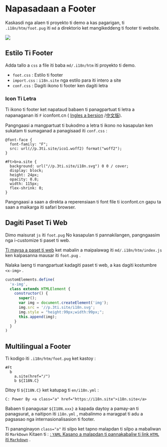 # Napasadaan a Footer

Kaskasdi nga alaen ti proyekto ti demo a kas pagarigan, ti `.i18n/htm/foot.pug` iti `md` a direktorio ket mangikeddeng ti footer ti website.

![](https://p.3ti.site/1721286077.avif)

## Estilo Ti Footer

Adda tallo a `css` a file iti baba `md/.i18n/htm` iti proyekto ti demo.

* `foot.css` : Estilo ti footer
* `import.css` : `i18n.site` nga estilo para iti intero a site
* `conf.css` : Dagiti ikono ti footer ken dagiti letra

### Icon Ti Letra

Ti ikono ti footer ket napataud babaen ti panagpartuat ti letra a napanaganan iti `F` iconfont.cn ( [Ingles a bersion](https://www.iconfont.cn/?lang=en-us) /[中文版](https://www.iconfont.cn/?lang=zh)).

Pangngaasi a mangpartuat ti bukodmo a letra ti ikono no kasapulan ken sukatam ti sumaganad a panagisaad iti `conf.css` :

```
@font-face {
  font-family: "F";
  src: url(//p.3ti.site/ico1.woff2) format("woff2");
}

#Ft>b>a.site {
  background: url("//p.3ti.site/i18n.svg") 0 0 / cover;
  display: block;
  height: 24px;
  opacity: 0.8;
  width: 115px;
  flex-shrink: 0;
}
```

Pangngaasi a saan a direkta a reperensiaan ti font file ti iconfont.cn gapu ta saan a maikarga iti safari browser.

## Dagiti Paset Ti Web

Dimo maisurat `js` iti `foot.pug` No kasapulan ti pannakilangen, pangngaasim nga i-customize ti paset ti web.

[Ti maysa a paset ti web](https://www.freecodecamp.org/news/build-your-first-web-component/) ket mabalin a maipalawag iti `md/.i18n/htm/index.js` ken kalpasanna mausar iti `foot.pug` .

Nalaka laeng ti mangpartuat kadagiti paset ti web, a kas dagiti kostumbre `<x-img>` .

```js
customElements.define(
  'x-img',
  class extends HTMLElement {
    constructor() {
      super();
      var img = document.createElement('img');
      img.src = '//p.3ti.site/i18n.svg';
      img.style = "height:99px;width:99px;";
      this.append(img);
    }
  }
)
```

## Multilingual a Footer

Ti kodigo iti `.i18n/htm/foot.pug` ket kastoy :

```
#Ft
  b
    a.site(href="/")
    b ${I18N.C}
```

Ditoy ti `${I18N.C}` ket katupag ti `en/i18n.yml` :

```
C: Power By <a class="a" href="https://i18n.site">i18n.site</a>
```

Babaen ti panagusar `${I18N.xxx}` a kapada daytoy a pamay-an ti panagsurat, a naitipon iti `i18n.yml` , mabalinmo a maragpat ti adu a pagsasao nga internasionalisasion ti footer.

Ti pananginayon `class="a"` iti silpo ket tapno malapdan ti silpo a mabaliwan iti `MarkDown` Kitaen ti :
 [: `YAML` Kasano a malapdan ti pannakabaliw ti link `HTML` iti `Markdown`](/i18/qa#H2) .